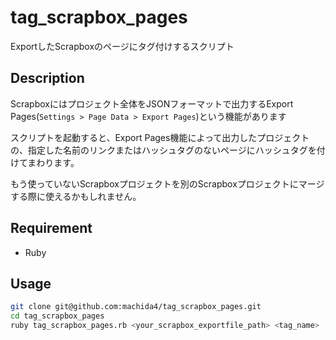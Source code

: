 # tag_scrapbox_pages

ExportしたScrapboxのページにタグ付けするスクリプト

## Description
Scrapboxにはプロジェクト全体をJSONフォーマットで出力するExport Pages(`Settings > Page Data > Export Pages`)という機能があります

スクリプトを起動すると、Export Pages機能によって出力したプロジェクトの、指定した名前のリンクまたはハッシュタグのないページにハッシュタグを付けてまわります。

もう使っていないScrapboxプロジェクトを別のScrapboxプロジェクトにマージする際に使えるかもしれません。

## Requirement

* Ruby

## Usage

```bash
git clone git@github.com:machida4/tag_scrapbox_pages.git
cd tag_scrapbox_pages
ruby tag_scrapbox_pages.rb <your_scrapbox_exportfile_path> <tag_name>
```
